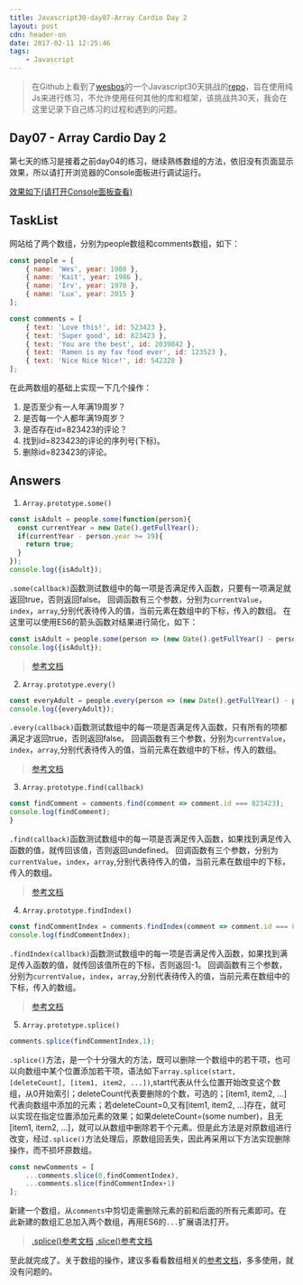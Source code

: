 ```yaml
---
title: Javascript30-day07-Array Cardio Day 2
layout: post
cdn: header-on
date: 2017-02-11 12:25:46
tags:
	- Javascript
---
```


> 在Github上看到了[wesbos](https://twitter.com/wesbos)的一个Javascript30天挑战的[repo](https://github.com/wesbos/JavaScript30)，旨在使用纯Js来进行练习，不允许使用任何其他的库和框架，该挑战共30天，我会在这里记录下自己练习的过程和遇到的问题。

## Day07 - Array Cardio Day 2

第七天的练习是接着之前day04的练习，继续熟练数组的方法，依旧没有页面显示效果，所以请打开浏览器的Console面板进行调试运行。

[效果如下(请打开Console面板查看)](http://htmlpreview.github.io/?https://github.com/winar-jin/JavaScript30-Challenge/blob/master/07%20-%20Array%20Cardio%20Day%202/index.html)

## TaskList
网站给了两个数组，分别为people数组和comments数组，如下：
```JavaScript
const people = [
    { name: 'Wes', year: 1988 },
    { name: 'Kait', year: 1986 },
    { name: 'Irv', year: 1970 },
    { name: 'Lux', year: 2015 }
];

const comments = [
    { text: 'Love this!', id: 523423 },
    { text: 'Super good', id: 823423 },
    { text: 'You are the best', id: 2039842 },
    { text: 'Ramen is my fav food ever', id: 123523 },
    { text: 'Nice Nice Nice!', id: 542328 }
];
```
在此两数组的基础上实现一下几个操作：
1. 是否至少有一人年满19周岁？
2. 是否每一个人都年满19周岁？
3. 是否存在id=823423的评论？
4. 找到id=823423的评论的序列号(下标)。
5. 删除id=823423的评论。


## Answers

1. `Array.prototype.some()`

```JavaScript
const isAdult = people.some(function(person){
  const currentYear = new Date().getFullYear();
  if(currentYear - person.year >= 19){
    return true;
  }
});
console.log({isAdult});
```

`.some(callback)`函数测试数组中的每一项是否满足传入函数，只要有一项满足就返回true，否则返回false。
回调函数有三个参数，分别为`currentValue`，`index`，`array`,分别代表待传入的值，当前元素在数组中的下标，传入的数组。
在这里可以使用ES6的箭头函数对结果进行简化，如下：
```JavaScript
const isAdult = people.some(person => (new Date().getFullYear() - person.year) >= 19 );
console.log({isAdult});
```
> [参考文档](https://developer.mozilla.org/en-US/docs/Web/JavaScript/Reference/Global_Objects/Array/some)

2. `Array.prototype.every()`

```JavaScript
const everyAdult = people.every(person => (new Date().getFullYear() - person.year) >= 19);
console.log({everyAdult});
```
`.every(callback)`函数测试数组中的每一项是否满足传入函数，只有所有的项都满足才返回true，否则返回false。
回调函数有三个参数，分别为`currentValue`，`index`，`array`,分别代表待传入的值，当前元素在数组中的下标，传入的数组。

> [参考文档](https://developer.mozilla.org/en-US/docs/Web/JavaScript/Reference/Global_Objects/Array/every)

3. `Array.prototype.find(callback)`

```JavaScript
const findComment = comments.find(comment => comment.id === 823423);
console.log(findComment);
}
```
`.find(callback)`函数测试数组中的每一项是否满足传入函数，如果找到满足传入函数的值，就传回该值，否则返回undefined。
回调函数有三个参数，分别为`currentValue`，`index`，`array`,分别代表待传入的值，当前元素在数组中的下标，传入的数组。

> [参考文档](https://developer.mozilla.org/en-US/docs/Web/JavaScript/Reference/Global_Objects/Array/find)

4. `Array.prototype.findIndex()`

```JavaScript
const findCommentIndex = comments.findIndex(comment => comment.id === 823423);
console.log(findCommentIndex);
```

`.findIndex(callback)`函数测试数组中的每一项是否满足传入函数，如果找到满足传入函数的值，就传回该值所在的下标，否则返回-1。
回调函数有三个参数，分别为`currentValue`，`index`，`array`,分别代表待传入的值，当前元素在数组中的下标，传入的数组。

> [参考文档](https://developer.mozilla.org/en-US/docs/Web/JavaScript/Reference/Global_Objects/Array/findIndex)

5. `Array.prototype.splice()`

```JavaScript
comments.splice(findCommentIndex,1);
```
`.splice()`方法，是一个十分强大的方法，既可以删除一个数组中的若干项，也可以向数组中某个位置添加若干项，语法如下`array.splice(start, [deleteCount], [item1, item2, ...])`,start代表从什么位置开始改变这个数组，从0开始索引；deleteCount代表要删除的个数，可选的；[item1, item2, ...]代表向数组中添加的元素；若deleteCount=0,又有[item1, item2, ...]存在，就可以实现在指定位置添加元素的效果；如果deleteCount=(some number)，且无[item1, item2, ...]，就可以从数组中删除若干个元素。但是此方法是对原数组进行改变，经过`.splice()`方法处理后，原数组回丢失，因此再采用以下方法实现删除操作，而不损坏原数组。
```JavaScript
const newComments = [
    ...comments.slice(0,findCommentIndex),
    ...comments.slice(findCommentIndex+1)
]; 
```
新建一个数组，从`comments`中剪切走需删除元素的前和后面的所有元素即可。在此新建的数组汇总加入两个数组，再用ES6的`...`扩展语法打开。

> [.splice()参考文档](https://developer.mozilla.org/en-US/docs/Web/JavaScript/Reference/Global_Objects/Array/splice)
> [.slice()参考文档](https://developer.mozilla.org/en-US/docs/Web/JavaScript/Reference/Global_Objects/Array/slice)

至此就完成了。关于数组的操作，建议多看看数组相关的[参考文档](https://developer.mozilla.org/en-US/docs/Web/JavaScript/Reference/Global_Objects/Array)，多多使用，就没有问题的。